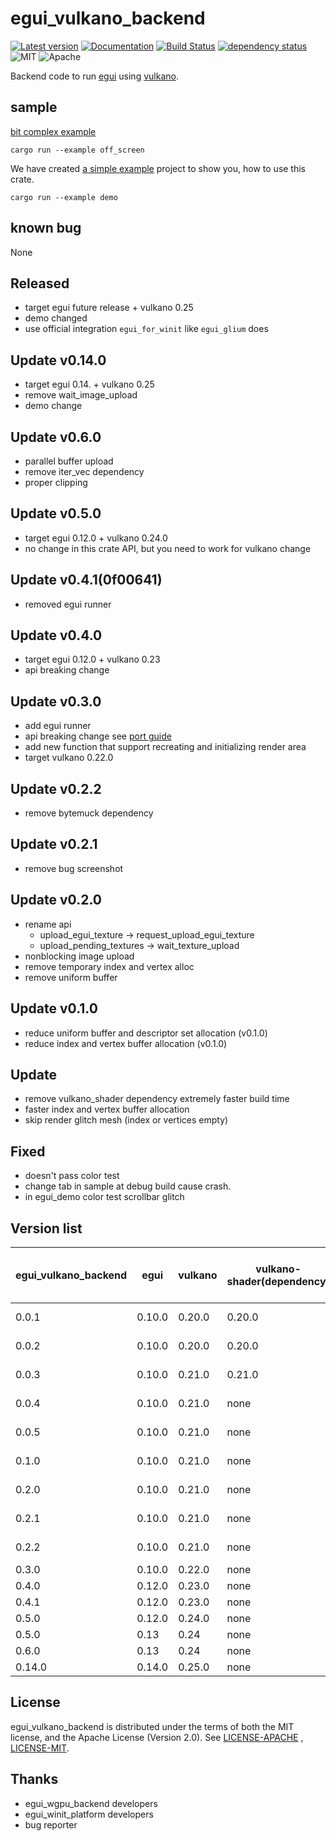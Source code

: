 # egui_vulkano_backend

[![Latest version](https://img.shields.io/crates/v/egui_vulkano_backend.svg)](https://crates.io/crates/egui_vulkano_backend)
[![Documentation](https://docs.rs/egui_vulkano_backend/badge.svg)](https://docs.rs/egui_vulkano_backend)
[![Build Status](https://github.com/t18b219k/egui_vulkano_backend/workflows/CI/badge.svg)](https://github.com/t18b219k/egui_vulkano_backend/actions?workflow=CI)
[![dependency status](https://deps.rs/repo/github/t18b219k/egui_vulkano_backend/status.svg)](https://deps.rs/repo/github/t18b219k/egui_vulkano_backend)
![MIT](https://img.shields.io/badge/license-MIT-blue.svg)
![Apache](https://img.shields.io/badge/license-Apache-blue.svg)

Backend code to run [egui](https://crates.io/crates/egui) using [vulkano](https://crates.io/crates/vulkano).


## sample

[bit complex example](https://github.com/t18b219k/egui_vulkano_backend/tree/master/examples/off_screen/main.rs)

```shell
cargo run --example off_screen
```

We have created [a simple example](https://github.com/t18b219k/egui_vulkano_backend/tree/master/examples/demo.rs)
project to show you, how to use this crate.

```shell
cargo run --example demo
```

## known bug

None
## Released
* target egui future release + vulkano 0.25
* demo changed
* use official integration `egui_for_winit` like `egui_glium` does
## Update v0.14.0
* target egui 0.14. + vulkano 0.25
* remove wait_image_upload
* demo change

## Update v0.6.0
* parallel buffer upload
* remove iter_vec dependency
* proper clipping
## Update v0.5.0

* target egui 0.12.0 + vulkano 0.24.0
* no change in this crate API, but you need to work for vulkano change

## Update v0.4.1(0f00641)

* removed egui runner

## Update v0.4.0

* target egui 0.12.0 + vulkano 0.23
* api breaking change

## Update v0.3.0

* add egui runner
* api breaking change see [port guide](port_guide_v030.md)
* add new function that support recreating and initializing render area
* target vulkano 0.22.0

## Update v0.2.2

* remove bytemuck dependency

## Update v0.2.1

* remove bug screenshot

## Update v0.2.0

* rename api
    * upload_egui_texture -> request_upload_egui_texture
    * upload_pending_textures -> wait_texture_upload
* nonblocking image upload
* remove temporary index and vertex alloc
* remove uniform buffer

## Update v0.1.0

* reduce uniform buffer and descriptor set allocation (v0.1.0)
* reduce index and vertex buffer allocation (v0.1.0)

## Update

* remove vulkano_shader dependency extremely faster build time
* faster index and vertex buffer allocation
* skip render glitch mesh (index or vertices empty)

## Fixed

* doesn't pass color test
* change tab in sample at debug build cause crash.
* in egui_demo color test scrollbar glitch 
## Version list

|egui_vulkano_backend|egui |vulkano |vulkano-shader(dependency) |vulkano-win(if use runner)|
|-----|------|------|------|---|
|0.0.1|0.10.0|0.20.0|0.20.0|not support|
|0.0.2|0.10.0|0.20.0|0.20.0|not support|
|0.0.3|0.10.0|0.21.0|0.21.0|not support|
|0.0.4|0.10.0|0.21.0|none|not support|
|0.0.5|0.10.0|0.21.0|none|not support|
|0.1.0|0.10.0|0.21.0|none|not support|
|0.2.0|0.10.0|0.21.0|none|not support|
|0.2.1|0.10.0|0.21.0|none|not support|
|0.2.2|0.10.0|0.21.0|none|not support|
|0.3.0|0.10.0|0.22.0|none|0.22.0|
|0.4.0|0.12.0|0.23.0|none|0.23.0|
|0.4.1|0.12.0|0.23.0|none|removed|
|0.5.0|0.12.0|0.24.0|none|removed|
|0.5.0|0.13|0.24|none|removed|
|0.6.0|0.13|0.24|none|removed|
|0.14.0|0.14.0|0.25.0|none|removed|
## License

egui_vulkano_backend is distributed under the terms of both the MIT license, and the Apache License (Version 2.0).
See [LICENSE-APACHE](https://github.com/t18b219k/egui_vulkano_backend/blob/master/LICENSE-APACHE)
, [LICENSE-MIT](https://github.com/t18b219k/egui_vulkano_backend/blob/master/LICENSE-MIT).

## Thanks

* egui_wgpu_backend developers
* egui_winit_platform developers
* bug reporter